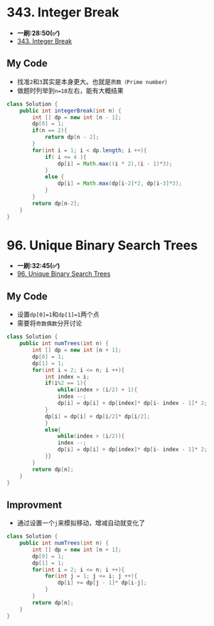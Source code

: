 # 343. Integer Break
* **一刷:28:50(✅)**
* [343. Integer Break](https://leetcode.com/problems/integer-break/description/)

## My Code
* 找准`2`和`3`其实是本身更大。也就是`质数（Prime number）`
* 做题时列举到`n=10`左右，能有大概结果
```java
class Solution {
    public int integerBreak(int n) {
        int [] dp = new int [n - 1];
        dp[0] = 1;
        if(n == 2){
            return dp[n - 2];
        }
        for(int i = 1; i < dp.length; i ++){
            if( i <= 4 ){
                dp[i] = Math.max((i * 2),(i - 1)*3);
            }
            else {
                dp[i] = Math.max(dp[i-2]*2, dp[i-3]*3);
            }
        }
        return dp[n-2];
    }
}
```
# 96. Unique Binary Search Trees
* **一刷:32:45(✅)**
* [96. Unique Binary Search Trees](https://leetcode.com/problems/unique-binary-search-trees/)

## My Code
* 设置`dp[0]=1`和`dp[1]=1`两个点
* 需要将`奇数偶数`分开讨论
```java
class Solution {
    public int numTrees(int n) {
        int [] dp = new int [n + 1];
        dp[0] = 1;
        dp[1] = 1;
        for(int i = 2; i <= n; i ++){
            int index = i;
            if(i%2 == 1){
                while(index > (i/2) + 1){
                index --;
                dp[i] = dp[i] + dp[index]* dp[i- index - 1]* 2;
            }
            dp[i] = dp[i] + dp[i/2]* dp[i/2];
            }
            else{
                while(index > (i/2)){
                index --;
                dp[i] = dp[i] + dp[index]* dp[i- index - 1]* 2;
            }}
        }
        return dp[n];
    }
}
```
## Improvment
* 通过设置一个`j`来模拟移动，增减自动就变化了
```java
class Solution {
    public int numTrees(int n) {
        int [] dp = new int [n + 1];
        dp[0] = 1;
        dp[1] = 1;
        for(int i = 2; i <= n; i ++){
            for(int j = 1; j <= i; j ++){
                dp[i] += dp[j - 1]* dp[i-j];
            }
        }
        return dp[n];
    }
}
```


